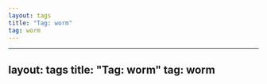 ```yaml
---
layout: tags
title: "Tag: worm"
tag: worm
---
```

---
layout: tags
title: "Tag: worm"
tag: worm
---

